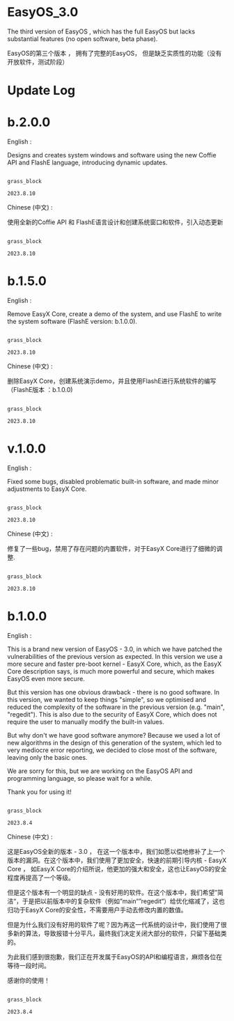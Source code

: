 # EasyOS_3.0
The third version of EasyOS , which has the full EasyOS 
but lacks substantial features (no open software, beta phase).

EasyOS的第三个版本 ， 拥有了完整的EasyOS，
但是缺乏实质性的功能（没有开放软件，测试阶段）

# Update Log

# b.2.0.0
English : 

Designs and creates system windows and software using the new Coffie API and FlashE language, introducing dynamic updates.

                                                                     grass_block
                                                                        2023.8.10

Chinese (中文) : 

使用全新的Coffie API 和 FlashE语言设计和创建系统窗口和软件，引入动态更新


                                                                     grass_block
                                                                        2023.8.10

# b.1.5.0
English : 

Remove EasyX Core, create a demo of the system, and use FlashE to write the system software (FlashE version: b.1.0.0).

                                                                     grass_block
                                                                        2023.8.10

Chinese (中文) : 

删除EasyX Core，创建系统演示demo，并且使用FlashE进行系统软件的编写（FlashE版本 ：b.1.0.0)


                                                                     grass_block
                                                                        2023.8.10


# v.1.0.0
English : 

Fixed some bugs, disabled problematic built-in software, and made minor adjustments to EasyX Core.

                                                                     grass_block
                                                                        2023.8.10

Chinese (中文) : 

修复了一些bug，禁用了存在问题的内置软件，对于EasyX Core进行了细微的调整.


                                                                     grass_block
                                                                        2023.8.10


# b.1.0.0
English : 

This is a brand new version of EasyOS - 3.0, in which we have patched the vulnerabilities of the previous version as expected. In this version we use a more secure and faster pre-boot kernel - EasyX Core, which, as the EasyX Core description says, is much more powerful and secure, which makes EasyOS even more secure.

But this version has one obvious drawback - there is no good software. In this version, we wanted to keep things "simple", so we optimised and reduced the complexity of the software in the previous version (e.g. "main", "regedit"). This is also due to the security of EasyX Core, which does not require the user to manually modify the built-in values.

But why don't we have good software anymore? Because we used a lot of new algorithms in the design of this generation of the system, which led to very mediocre error reporting, we decided to close most of the software, leaving only the basic ones.

We are sorry for this, but we are working on the EasyOS API and programming language, so please wait for a while.

Thank you for using it!


                                                                     grass_block
                                                                        2023.8.4

Chinese (中文) : 

这是EasyOS全新的版本 - 3.0 ， 在这一个版本中，我们如愿以偿地修补了上一个版本的漏洞。在这个版本中，我们使用了更加安全，快速的前期引导内核 - EasyX Core ， 如EasyX Core的介绍所说，他更加的强大和安全，这也让EasyOS的安全程度再提高了一个等级。

但是这个版本有一个明显的缺点 - 没有好用的软件。在这个版本中，我们希望”简洁“，于是把以前版本中的复杂软件（例如”main“”regedit“）给优化缩减了，这也归功于EasyX Core的安全性，不需要用户手动去修改内置的数值。

但是为什么我们没有好用的软件了呢？因为再这一代系统的设计中，我们使用了很多新的算法，导致报错十分平凡，最终我们决定关闭大部分的软件，只留下基础类的。

为此我们感到很抱歉，我们正在开发属于EasyOS的API和编程语言，麻烦各位在等待一段时间。

感谢你的使用！


                                                                     grass_block
                                                                        2023.8.4
